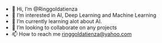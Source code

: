 - 👋 Hi, I’m @Ringgoldatienza
- 👀 I’m interested in AI, Deep Learning and Machine Learning
- 🌱 I’m currently learning alot about AI.
- 💞️ I’m looking to collaborate on any projects
- 📫 How to reach me ringgoldatienza@yahoo.com

<!---
Ringgoldatienza/Ringgoldatienza is a ✨ special ✨ repository because its `README.md` (this file) appears on your GitHub profile.
You can click the Preview link to take a look at your changes.
--->
